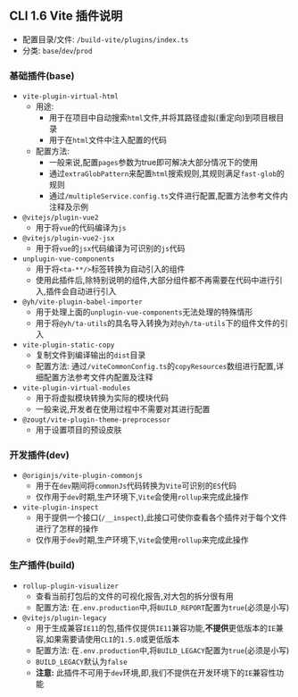 ## CLI 1.6 Vite 插件说明

- 配置目录/文件: `/build-vite/plugins/index.ts`
- 分类: `base`/`dev`/`prod`

### 基础插件(base)

- `vite-plugin-virtual-html`
  - 用途:
    - 用于在项目中自动搜索`html`文件,并将其路径虚拟(重定向)到项目根目录
    - 用于在`html`文件中注入配置的代码
  - 配置方法:
    - 一般来说,配置`pages`参数为true即可解决大部分情况下的使用
    - 通过`extraGlobPattern`来配置`html`搜索规则,其规则满足`fast-glob`的规则
    - 通过`/multipleService.config.ts`文件进行配置,配置方法参考文件内注释及示例
- `@vitejs/plugin-vue2`
  - 用于将`vue`的代码编译为`js`
- `@vitejs/plugin-vue2-jsx`
  - 用于将`vue`的`jsx`代码编译为可识别的`js`代码
- `unplugin-vue-components`
  - 用于将`<ta-**/>`标签转换为自动引入的组件
  - 使用此插件后,除特别说明的组件,大部分组件都不再需要在代码中进行引入,插件会自动进行引入
- `@yh/vite-plugin-babel-importer`
  - 用于处理上面的`unplugin-vue-components`无法处理的特殊情形
  - 用于将`@yh/ta-utils`的具名导入转换为对`@yh/ta-utils`下的组件文件的引入
- `vite-plugin-static-copy`
  - 复制文件到编译输出的`dist`目录
  - 配置方法: 通过`/viteCommonConfig.ts`的`copyResources`数组进行配置,详细配置方法参考文件内配置及注释
- `vite-plugin-virtual-modules`
  - 用于将虚拟模块转换为实际的模块代码
  - 一般来说,开发者在使用过程中不需要对其进行配置
- `@zougt/vite-plugin-theme-preprocessor`
  - 用于设置项目的预设皮肤

### 开发插件(dev)

- `@originjs/vite-plugin-commonjs`
  - 用于在`dev`期间将`commonJs`代码转换为`Vite`可识别的`ES`代码
  - 仅作用于`dev`时期,生产环境下,`Vite`会使用`rollup`来完成此操作
- `vite-plugin-inspect`
  - 用于提供一个接口(`/__inspect`),此接口可使你查看各个插件对于每个文件进行了怎样的操作
  - 仅作用于`dev`时期,生产环境下,`Vite`会使用`rollup`来完成此操作

### 生产插件(build)

- `rollup-plugin-visualizer`
  - 查看当前打包后的文件的可视化报告,对大包的拆分很有用
  - 配置方法: 在`.env.production`中,将`BUILD_REPORT`配置为`true`(必须是小写)
- `@vitejs/plugin-legacy`
  - 用于生成兼容`IE11`的包,插件仅提供`IE11`兼容功能,**不提供**更低版本的`IE`兼容,如果需要请使用`CLI`的`1.5.0`或更低版本
  - 配置方法: 在`.env.production`中,将`BUILD_LEGACY`配置为`true`(必须是小写)
  - `BUILD_LEGACY`默认为`false`
  - **注意:** 此插件不可用于`dev`环境,即,我们不提供在开发环境下的`IE`兼容性功能
